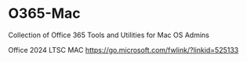 # O365-Mac
Collection of Office 365 Tools and Utilities for Mac OS Admins


Office 2024 LTSC MAC
https://go.microsoft.com/fwlink/?linkid=525133


